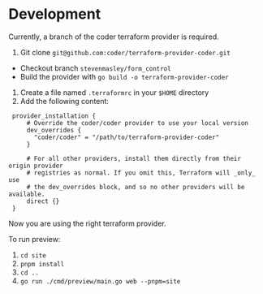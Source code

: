 # Development

Currently, a branch of the coder terraform provider is required.

1. Git clone `git@github.com:coder/terraform-provider-coder.git`

- Checkout branch `stevenmasley/form_control`
- Build the provider with `go build -o terraform-provider-coder`

1. Create a file named `.terraformrc` in your `$HOME` directory
1. Add the following content:

```hcl
 provider_installation {
     # Override the coder/coder provider to use your local version
     dev_overrides {
       "coder/coder" = "/path/to/terraform-provider-coder"
     }

     # For all other providers, install them directly from their origin provider
     # registries as normal. If you omit this, Terraform will _only_ use
     # the dev_overrides block, and so no other providers will be available.
     direct {}
 }
```

Now you are using the right terraform provider.

To run preview:

1. `cd site`
2. `pnpm install`
3. `cd ..`
4. `go run ./cmd/preview/main.go web --pnpm=site`
